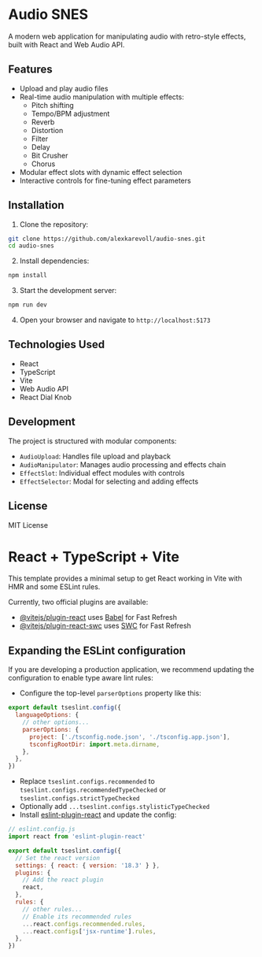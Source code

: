 # Audio SNES

A modern web application for manipulating audio with retro-style effects, built with React and Web Audio API.

## Features

- Upload and play audio files
- Real-time audio manipulation with multiple effects:
  - Pitch shifting
  - Tempo/BPM adjustment
  - Reverb
  - Distortion
  - Filter
  - Delay
  - Bit Crusher
  - Chorus
- Modular effect slots with dynamic effect selection
- Interactive controls for fine-tuning effect parameters

## Installation

1. Clone the repository:
```bash
git clone https://github.com/alexkarevoll/audio-snes.git
cd audio-snes
```

2. Install dependencies:
```bash
npm install
```

3. Start the development server:
```bash
npm run dev
```

4. Open your browser and navigate to `http://localhost:5173`

## Technologies Used

- React
- TypeScript
- Vite
- Web Audio API
- React Dial Knob

## Development

The project is structured with modular components:
- `AudioUpload`: Handles file upload and playback
- `AudioManipulator`: Manages audio processing and effects chain
- `EffectSlot`: Individual effect modules with controls
- `EffectSelector`: Modal for selecting and adding effects

## License

MIT License

# React + TypeScript + Vite

This template provides a minimal setup to get React working in Vite with HMR and some ESLint rules.

Currently, two official plugins are available:

- [@vitejs/plugin-react](https://github.com/vitejs/vite-plugin-react/blob/main/packages/plugin-react/README.md) uses [Babel](https://babeljs.io/) for Fast Refresh
- [@vitejs/plugin-react-swc](https://github.com/vitejs/vite-plugin-react-swc) uses [SWC](https://swc.rs/) for Fast Refresh

## Expanding the ESLint configuration

If you are developing a production application, we recommend updating the configuration to enable type aware lint rules:

- Configure the top-level `parserOptions` property like this:

```js
export default tseslint.config({
  languageOptions: {
    // other options...
    parserOptions: {
      project: ['./tsconfig.node.json', './tsconfig.app.json'],
      tsconfigRootDir: import.meta.dirname,
    },
  },
})
```

- Replace `tseslint.configs.recommended` to `tseslint.configs.recommendedTypeChecked` or `tseslint.configs.strictTypeChecked`
- Optionally add `...tseslint.configs.stylisticTypeChecked`
- Install [eslint-plugin-react](https://github.com/jsx-eslint/eslint-plugin-react) and update the config:

```js
// eslint.config.js
import react from 'eslint-plugin-react'

export default tseslint.config({
  // Set the react version
  settings: { react: { version: '18.3' } },
  plugins: {
    // Add the react plugin
    react,
  },
  rules: {
    // other rules...
    // Enable its recommended rules
    ...react.configs.recommended.rules,
    ...react.configs['jsx-runtime'].rules,
  },
})
```

